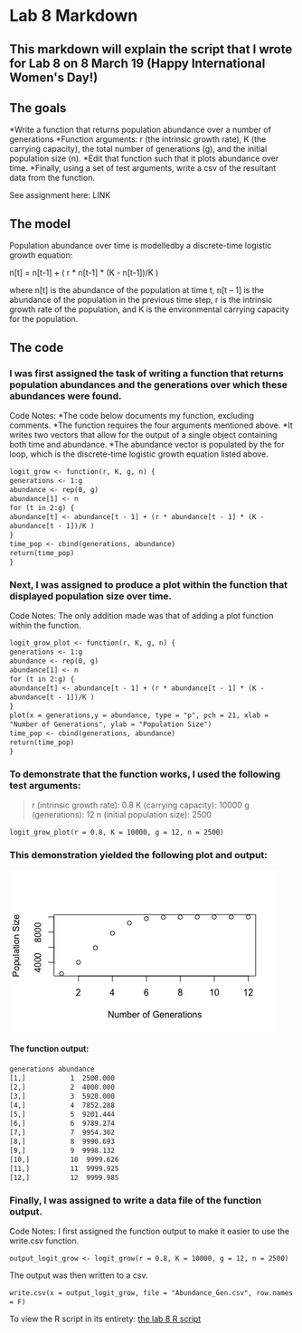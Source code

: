# Lab 8 Markdown
## This markdown will explain the script that I wrote for Lab 8 on 8 March 19 (Happy International Women's Day!)

## The goals
*Write a function that returns population abundance over a number of generations
    *Function arguments: r (the intrinsic growth rate), K (the carrying capacity), the total number of generations (g), and the initial population size (n).
*Edit that function such that it plots abundance over time.
*Finally, using a set of test arguments, write a csv of the resultant data from the function.

See assignment here: LINK

## The model
Population abundance over time is modelledby a discrete-time logistic growth equation:

n[t] = n[t-1] + ( r * n[t-1] * (K - n[t-1])/K )

where n[t] is the abundance of the population at time t, n[t – 1] is the abundance of the population in the previous time step, r is the intrinsic growth rate of the population, and K is the environmental carrying capacity for the population.
 
 ## The code
 ### I was first assigned the task of writing a function that returns population abundances and the generations over which these abundances were found.
 
 Code Notes:
 *The code below documents my function, excluding comments.
 *The function requires the four arguments mentioned above.
 *It writes two vectors that allow for the output of a single object containing both time and abundance.
 *The abundance vector is populated by the for loop, which is the discrete-time logistic growth equation listed above.

  ```
 logit_grow <- function(r, K, g, n) {
 generations <- 1:g
 abundance <- rep(0, g)
 abundance[1] <- n
 for (t in 2:g) {
 abundance[t] <- abundance[t - 1] + (r * abundance[t - 1] * (K - abundance[t - 1])/K )
 }
 time_pop <- cbind(generations, abundance)
 return(time_pop)
 }
 ```
 
 ### Next, I was assigned to produce a plot within the function that displayed population size over time.
 Code Notes: The only addition made was that of adding a plot function within the function.

```
logit_grow_plot <- function(r, K, g, n) {
generations <- 1:g
abundance <- rep(0, g)
abundance[1] <- n
for (t in 2:g) {
abundance[t] <- abundance[t - 1] + (r * abundance[t - 1] * (K - abundance[t - 1])/K )
}
plot(x = generations,y = abundance, type = "p", pch = 21, xlab = "Number of Generations", ylab = "Population Size")
time_pop <- cbind(generations, abundance)
return(time_pop)
}
```

### To demonstrate that the function works, I used the following test arguments:
> r (intrinsic growth rate): 0.8
> K (carrying capacity): 10000
> g (generations): 12
> n (initial population size): 2500

```
logit_grow_plot(r = 0.8, K = 10000, g = 12, n = 2500)
```
### This demonstration yielded the following plot and output:

![the lab 8 R script](Demonstration_plot.jpeg)


#### The function output:
```
generations abundance
[1,]           1  2500.000
[2,]           2  4000.000
[3,]           3  5920.000
[4,]           4  7852.288
[5,]           5  9201.444
[6,]           6  9789.274
[7,]           7  9954.302
[8,]           8  9990.693
[9,]           9  9998.132
[10,]          10  9999.626
[11,]          11  9999.925
[12,]          12  9999.985
```

### Finally, I was assigned to write a data file of the function output.

Code Notes: I first assigned the function output to make it easier to use the write.csv function.
```
output_logit_grow <- logit_grow(r = 0.8, K = 10000, g = 12, n = 2500)
```

The output was then written to a csv.
```
write.csv(x = output_logit_grow, file = "Abundance_Gen.csv", row.names = F)
```

To view the R script in its entirety: [the lab 8 R script](https://github.com/lbrigham/CompBioLabsAndHW/blob/master/Labs/Lab8/Brigham_Lab8.R)


